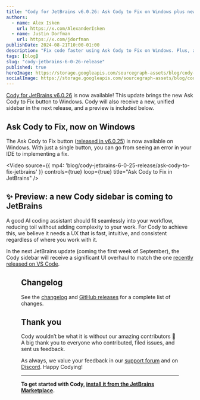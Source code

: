 ```yaml
---
title: "Cody for JetBrains v6.0.26: Ask Cody to Fix on Windows plus new UI preview"
authors:
  - name: Alex Isken
    url: https://x.com/AlexanderIsken
  - name: Justin Dorfman
    url: https://x.com/jdorfman
publishDate: 2024-08-21T10:00-01:00
description: "Fix code faster using Ask Cody to Fix on Windows. Plus, a faster, more intuitive sidebar UI is coming to Cody on JetBrains next month."
tags: [blog]
slug: "cody-jetbrains-6-0-26-release"
published: true
heroImage: https://storage.googleapis.com/sourcegraph-assets/blog/cody-jetbrains-6-0-26-release/cody-jetbrains-og-image.png
socialImage: https://storage.googleapis.com/sourcegraph-assets/blog/cody-jetbrains-6-0-26-release/cody-jetbrains-og-image.png
--- 
```


[Cody for JetBrains v6.0.26](https://plugins.jetbrains.com/plugin/9682-cody-ai-coding-assistant-with-autocomplete--chat) is now available! This update brings the new Ask Cody to Fix button to Windows. Cody will also receive a new, unified sidebar in the next release, and a preview is included below.

## Ask Cody to Fix, now on Windows

The Ask Cody to Fix button ([released in v6.0.25](https://sourcegraph.com/blog/cody-jetbrains-6-0-25-release)) is now available on Windows. With just a single button, you can go from seeing an error in your IDE to implementing a fix.

<Video
  source={{
    mp4: 'blog/cody-jetbrains-6-0-25-release/ask-cody-to-fix-jetbrains'
  }}
  controls={true}
  loop={true}
  title="Ask Cody to Fix in JetBrains"
/>

## ✨ Preview: a new Cody sidebar is coming to JetBrains

A good AI coding assistant should fit seamlessly into your workflow, reducing toil without adding complexity to your work. For Cody to achieve this, we believe it needs a UX that is fast, intuitive, and consistent regardless of where you work with it.

In the next JetBrains update (coming the first week of September), the Cody sidebar will receive a significant UI overhaul to match the one [recently released on VS Code](https://sourcegraph.com/blog/cody-vscode-1-28-0-release).

<Figure
  src="https://storage.googleapis.com/sourcegraph-assets/blog/cody-jetbrains-6-0-26-release/new-unified-sidebar-jb.png"
  alt="New Cody sidebar"
/>

## Changelog

See the [changelog](https://github.com/sourcegraph/jetbrains/releases/tag/v6.0.26) and [GitHub releases](https://github.com/sourcegraph/jetbrains/releases) for a complete list of changes.

## Thank you

Cody wouldn’t be what it is without our amazing contributors 💖 A big thank you to everyone who contributed, filed issues, and sent us feedback.

As always, we value your feedback in our [support forum](https://community.sourcegraph.com/) and on [Discord](https://discord.com/servers/sourcegraph-969688426372825169). Happy Codying!

---

**To get started with Cody, [install it from the JetBrains Marketplace](https://plugins.jetbrains.com/plugin/9682-cody-ai-coding-assistant-with-autocomplete--chat).**
